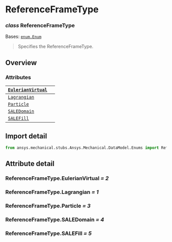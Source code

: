 # ReferenceFrameType

### *class* ReferenceFrameType

Bases: [`enum.Enum`](https://docs.python.org/3/library/enum.html#enum.Enum)

> Specifies the ReferenceFrameType.

> <!-- !! processed by numpydoc !! -->

## Overview

### Attributes

| [`EulerianVirtual`](#ReferenceFrameType.EulerianVirtual)   |    |
|------------------------------------------------------------|----|
| [`Lagrangian`](#ReferenceFrameType.Lagrangian)             |    |
| [`Particle`](#ReferenceFrameType.Particle)                 |    |
| [`SALEDomain`](#ReferenceFrameType.SALEDomain)             |    |
| [`SALEFill`](#ReferenceFrameType.SALEFill)                 |    |

## Import detail

```python
from ansys.mechanical.stubs.Ansys.Mechanical.DataModel.Enums import ReferenceFrameType
```

## Attribute detail

### ReferenceFrameType.EulerianVirtual *= 2*

### ReferenceFrameType.Lagrangian *= 1*

### ReferenceFrameType.Particle *= 3*

### ReferenceFrameType.SALEDomain *= 4*

### ReferenceFrameType.SALEFill *= 5*
